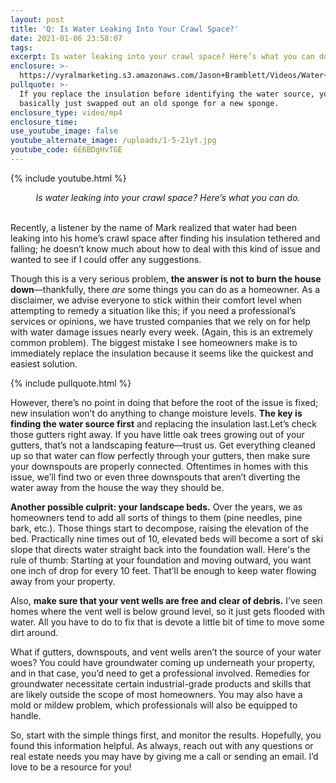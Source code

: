 ```yaml
---
layout: post
title: 'Q: Is Water Leaking Into Your Crawl Space?'
date: 2021-01-06 23:58:07
tags:
excerpt: Is water leaking into your crawl space? Here’s what you can do.
enclosure: >-
  https://vyralmarketing.s3.amazonaws.com/Jason+Bramblett/Videos/Water+In+The+Crawl+Space+-+Jason+Bramblett+Real+Estate.mp4
pullquote: >-
  If you replace the insulation before identifying the water source, you’ve
  basically just swapped out an old sponge for a new sponge.
enclosure_type: video/mp4
enclosure_time:
use_youtube_image: false
youtube_alternate_image: /uploads/1-5-21yt.jpg
youtube_code: 6E6BDgHvTGE
---
```


{% include youtube.html %}

<center><em>Is water leaking into your crawl space? Here’s what you can do.</em></center>
&nbsp;

Recently, a listener by the name of Mark realized that water had been leaking into his home’s crawl space after finding his insulation tethered and falling; he doesn’t know much about how to deal with this kind of issue and wanted to see if I could offer any suggestions.&nbsp;

Though this is a very serious problem, **the answer is not to burn the house down**—thankfully, there *are* some things you can do as a homeowner. As a disclaimer, we advise everyone to stick within their comfort level when attempting to remedy a situation like this; if you need a professional’s services or opinions, we have trusted companies that we rely on for help with water damage issues nearly every week. (Again, this is an extremely common problem). The biggest mistake I see homeowners make is to immediately replace the insulation because it seems like the quickest and easiest solution.&nbsp;

{% include pullquote.html %}

However, there’s no point in doing that before the root of the issue is fixed; new insulation won’t do anything to change moisture levels. **The key is finding the water source first** and replacing the insulation last.Let’s check those gutters right away. If you have little oak trees growing out of your gutters, that’s not a landscaping feature—trust us. Get everything cleaned up so that water can flow perfectly through your gutters, then make sure your downspouts are properly connected. Oftentimes in homes with this issue, we’ll find two or even three downspouts that aren’t diverting the water away from the house the way they should be.

**Another possible culprit: your landscape beds.** Over the years, we as homeowners tend to add all sorts of things to them (pine needles, pine bark, etc.). Those things start to decompose, raising the elevation of the bed. Practically nine times out of 10, elevated beds will become a sort of ski slope that directs water straight back into the foundation wall. Here's the rule of thumb: Starting at your foundation and moving outward, you want one inch of drop for every 10 feet. That’ll be enough to keep water flowing away from your property.&nbsp;

Also, **make sure that your vent wells are free and clear of debris.** I’ve seen homes where the vent well is below ground level, so it just gets flooded with water. All you have to do to fix that is devote a little bit of time to move some dirt around.&nbsp;

What if gutters, downspouts, and vent wells aren’t the source of your water woes? You could have groundwater coming up underneath your property, and in that case, you’d need to get a professional involved. Remedies for groundwater necessitate certain industrial-grade products and skills that are likely outside the scope of most homeowners. You may also have a mold or mildew problem, which professionals will also be equipped to handle.&nbsp;

So, start with the simple things first, and monitor the results. Hopefully, you found this information helpful. As always, reach out with any questions or real estate needs you may have by giving me a call or sending an email. I’d love to be a resource for you\!&nbsp;

